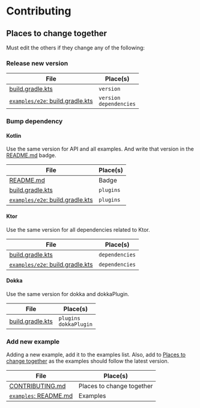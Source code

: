 # Contributing

## Places to change together

Must edit the others if they change any of the following:

### Release new version

| File                                                              | Place(s)                        |
|-------------------------------------------------------------------|---------------------------------|
| [build.gradle.kts](build.gradle.kts)                              | `version`                       |
| [`examples/e2e`: build.gradle.kts](examples/e2e/build.gradle.kts) | `version` <br /> `dependencies` |

### Bump dependency

#### Kotlin

Use the same version for API and all examples.
And write that version in the [README.md](README.md) badge.

| File                                                              | Place(s)  |
|-------------------------------------------------------------------|-----------|
| [README.md](README.md)                                            | Badge     |
| [build.gradle.kts](build.gradle.kts)                              | `plugins` |
| [`examples/e2e`: build.gradle.kts](examples/e2e/build.gradle.kts) | `plugins` |

#### Ktor

Use the same version for all dependencies related to Ktor.

| File                                                              | Place(s)       |
|-------------------------------------------------------------------|----------------|
| [build.gradle.kts](build.gradle.kts)                              | `dependencies` |
| [`examples/e2e`: build.gradle.kts](examples/e2e/build.gradle.kts) | `dependencies` |

#### Dokka

Use the same version for dokka and dokkaPlugin.

| File                                 | Place(s)                       |
|--------------------------------------|--------------------------------|
| [build.gradle.kts](build.gradle.kts) | `plugins` <br /> `dokkaPlugin` |

### Add new example

Adding a new example, add it to the examples list.
Also, add to [Places to change together](#places-to-change-together) as the examples should follow the latest version.

| File                                                         | Place(s)                  |
|--------------------------------------------------------------|---------------------------|
| [CONTRIBUTING.md](CONTRIBUTING.md#places-to-change-together) | Places to change together |
| [`examples`: README.md](examples/README.md#examples)         | Examples                  |
